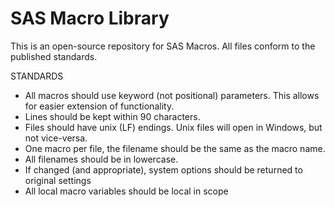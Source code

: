 # SAS Macro Library

This is an open-source repository for SAS Macros.  All files conform to the published standards.

STANDARDS
 - All macros should use keyword (not positional) parameters.  This allows for easier extension of functionality.
 - Lines should be kept within 90 characters.  
 - Files should have unix (LF) endings.   Unix files will open in Windows, but not vice-versa.
 - One macro per file, the filename should be the same as the macro name.
 - All filenames should be in lowercase.
 - If changed (and appropriate), system options should be returned to original settings
 - All local macro variables should be local in scope
